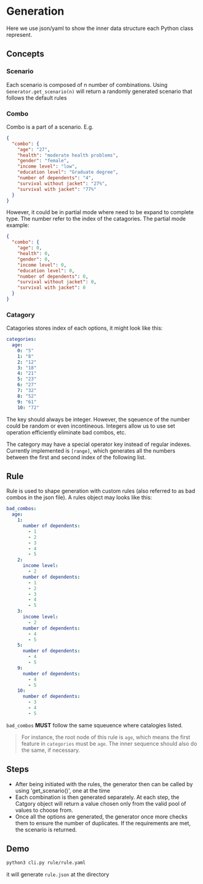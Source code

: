 # Generation

Here we use json/yaml to show the inner data structure each Python class represent.

## Concepts

### Scenario

Each scenario is composed of n number of combinations. Using `Generator.get_scenario(n)` will return a randomly generated scenario that follows the default rules

### Combo

Combo is a part of a scenario. E.g.

```json
{
  "combo": {
    "age": "27",
    "health": "moderate health problems",
    "gender": "female",
    "income level": "low",
    "education level": "Graduate degree",
    "number of dependents": "4",
    "survival without jacket": "27%",
    "survival with jacket": "77%"
  }
}
```

However, it could be in partial mode where need to be expand to complete type. The number refer to the index of the catagories. The partial mode example:

```json
{
  "combo": {
    "age": 0,
    "health": 0,
    "gender": 0,
    "income level": 0,
    "education level": 0,
    "number of dependents": 0,
    "survival without jacket": 0,
    "survival with jacket": 0
  }
}
```

### Catagory

Catagories stores index of each options, it might look like this:

```yaml
categories:
  age:
    0: "5"
    1: "8"
    2: "12"
    3: "18"
    4: "21"
    5: "23"
    6: "27"
    7: "32"
    8: "52"
    9: "61"
    10: "72"
```

The key should always be integer. However, the sqeuence of the number could be random or even incontineous. Integers allow us to use set operation efficiently eliminate bad combos, etc.

The category may have a special operator key instead of regular indexes. Currently implemented is `[range]`, which generates all the numbers between the first and second index of the following list.

## Rule

Rule is used to shape generation with custom rules (also referred to as bad combos in the json file). A rules object may looks like this:

```yaml
bad_combos:
  age:
    1:
      number of dependents:
        - 1
        - 2
        - 3
        - 4
        - 5
    2:
      income level:
        - 2
      number of dependents:
        - 1
        - 2
        - 3
        - 4
        - 5
    3:
      income level:
        - 2
      number of dependents:
        - 4
        - 5
    5:
      number of dependents:
        - 4
        - 5
    9:
      number of dependents:
        - 4
        - 5
    10:
      number of dependents:
        - 3
        - 4
        - 5
```

`bad_combos` **MUST** follow the same squeuence where catalogies listed.

> For instance, the root node of this rule is `age`, which means the first feature in `categories` must be `age`. The inner sequence should also do the same, if necessary.

## Steps

- After being initiated with the rules, the generator then can be called by using 'get_scenario()', one at the time
- Each combination is then generated separately. At each step, the Catgory object will return a value chosen only from the valid pool of values to choose from.
- Once all the options are generated, the generator once more checks them to ensure the number of duplicates. If the requirements are met, the scenario is returned.

## Demo

```bash
python3 cli.py rule/rule.yaml
```

it will generate `rule.json` at the directory

